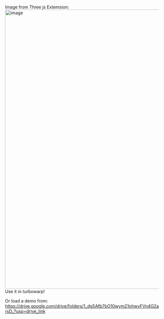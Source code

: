 Image from Three js Extemsion:
<img width="1215" height="916" alt="image" src="https://github.com/user-attachments/assets/9897b035-2e93-4d0a-85f7-5c1306d3520b" />
Use it in turbowarp!

Or load a demo from:
https://drive.google.com/drive/folders/1_dg5Afb7bO10wym21ohwvFVn4G2arsD_?usp=drive_link
